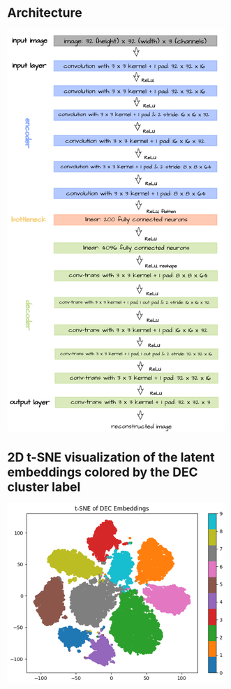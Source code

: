 # Architecture
<img src="Images/Architecture.png" alt="Architecture" width="500">

# 2D t-SNE visualization of the latent embeddings colored by the DEC cluster label
<img src="Images/Cluster.png" alt="Cluster" width="500">
